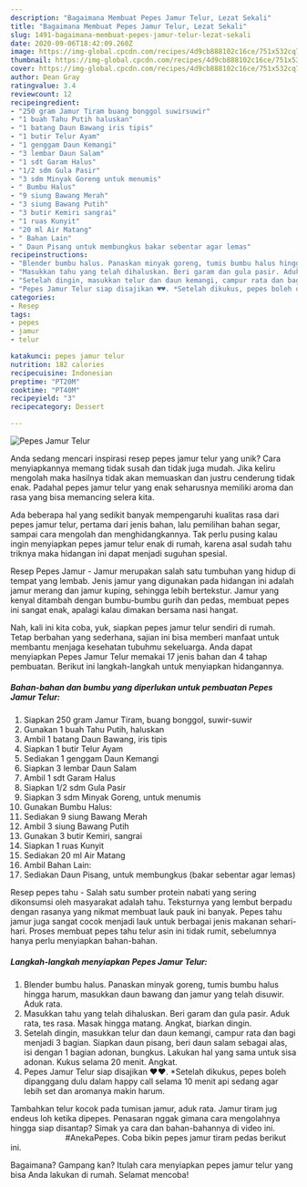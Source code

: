 ```yaml
---
description: "Bagaimana Membuat Pepes Jamur Telur, Lezat Sekali"
title: "Bagaimana Membuat Pepes Jamur Telur, Lezat Sekali"
slug: 1491-bagaimana-membuat-pepes-jamur-telur-lezat-sekali
date: 2020-09-06T18:42:09.260Z
image: https://img-global.cpcdn.com/recipes/4d9cb888102c16ce/751x532cq70/pepes-jamur-telur-foto-resep-utama.jpg
thumbnail: https://img-global.cpcdn.com/recipes/4d9cb888102c16ce/751x532cq70/pepes-jamur-telur-foto-resep-utama.jpg
cover: https://img-global.cpcdn.com/recipes/4d9cb888102c16ce/751x532cq70/pepes-jamur-telur-foto-resep-utama.jpg
author: Dean Gray
ratingvalue: 3.4
reviewcount: 12
recipeingredient:
- "250 gram Jamur Tiram buang bonggol suwirsuwir"
- "1 buah Tahu Putih haluskan"
- "1 batang Daun Bawang iris tipis"
- "1 butir Telur Ayam"
- "1 genggam Daun Kemangi"
- "3 lembar Daun Salam"
- "1 sdt Garam Halus"
- "1/2 sdm Gula Pasir"
- "3 sdm Minyak Goreng untuk menumis"
- " Bumbu Halus"
- "9 siung Bawang Merah"
- "3 siung Bawang Putih"
- "3 butir Kemiri sangrai"
- "1 ruas Kunyit"
- "20 ml Air Matang"
- " Bahan Lain"
- " Daun Pisang untuk membungkus bakar sebentar agar lemas"
recipeinstructions:
- "Blender bumbu halus. Panaskan minyak goreng, tumis bumbu halus hingga harum, masukkan daun bawang dan jamur yang telah disuwir. Aduk rata."
- "Masukkan tahu yang telah dihaluskan. Beri garam dan gula pasir. Aduk rata, tes rasa. Masak hingga matang. Angkat, biarkan dingin."
- "Setelah dingin, masukkan telur dan daun kemangi, campur rata dan bagi menjadi 3 bagian. Siapkan daun pisang, beri daun salam sebagai alas, isi dengan 1 bagian adonan, bungkus. Lakukan hal yang sama untuk sisa adonan. Kukus selama 20 menit. Angkat."
- "Pepes Jamur Telur siap disajikan ♥️♥️. *Setelah dikukus, pepes boleh dipanggang dulu dalam happy call selama 10 menit api sedang agar lebih set dan aromanya makin harum."
categories:
- Resep
tags:
- pepes
- jamur
- telur

katakunci: pepes jamur telur 
nutrition: 182 calories
recipecuisine: Indonesian
preptime: "PT20M"
cooktime: "PT40M"
recipeyield: "3"
recipecategory: Dessert

---
```



![Pepes Jamur Telur](https://img-global.cpcdn.com/recipes/4d9cb888102c16ce/751x532cq70/pepes-jamur-telur-foto-resep-utama.jpg)

Anda sedang mencari inspirasi resep pepes jamur telur yang unik? Cara menyiapkannya memang tidak susah dan tidak juga mudah. Jika keliru mengolah maka hasilnya tidak akan memuaskan dan justru cenderung tidak enak. Padahal pepes jamur telur yang enak seharusnya memiliki aroma dan rasa yang bisa memancing selera kita.

Ada beberapa hal yang sedikit banyak mempengaruhi kualitas rasa dari pepes jamur telur, pertama dari jenis bahan, lalu pemilihan bahan segar, sampai cara mengolah dan menghidangkannya. Tak perlu pusing kalau ingin menyiapkan pepes jamur telur enak di rumah, karena asal sudah tahu triknya maka hidangan ini dapat menjadi suguhan spesial.

Resep Pepes Jamur - Jamur merupakan salah satu tumbuhan yang hidup di tempat yang lembab. Jenis jamur yang digunakan pada hidangan ini adalah jamur merang dan jamur kuping, sehingga lebih bertekstur. Jamur yang kenyal ditambah dengan bumbu-bumbu gurih dan pedas, membuat pepes ini sangat enak, apalagi kalau dimakan bersama nasi hangat.


Nah, kali ini kita coba, yuk, siapkan pepes jamur telur sendiri di rumah. Tetap berbahan yang sederhana, sajian ini bisa memberi manfaat untuk membantu menjaga kesehatan tubuhmu sekeluarga. Anda dapat menyiapkan Pepes Jamur Telur memakai 17 jenis bahan dan 4 tahap pembuatan. Berikut ini langkah-langkah untuk menyiapkan hidangannya.

<!--inarticleads1-->

##### Bahan-bahan dan bumbu yang diperlukan untuk pembuatan Pepes Jamur Telur:

1. Siapkan 250 gram Jamur Tiram, buang bonggol, suwir-suwir
1. Gunakan 1 buah Tahu Putih, haluskan
1. Ambil 1 batang Daun Bawang, iris tipis
1. Siapkan 1 butir Telur Ayam
1. Sediakan 1 genggam Daun Kemangi
1. Siapkan 3 lembar Daun Salam
1. Ambil 1 sdt Garam Halus
1. Siapkan 1/2 sdm Gula Pasir
1. Siapkan 3 sdm Minyak Goreng, untuk menumis
1. Gunakan  Bumbu Halus:
1. Sediakan 9 siung Bawang Merah
1. Ambil 3 siung Bawang Putih
1. Gunakan 3 butir Kemiri, sangrai
1. Siapkan 1 ruas Kunyit
1. Sediakan 20 ml Air Matang
1. Ambil  Bahan Lain:
1. Sediakan  Daun Pisang, untuk membungkus (bakar sebentar agar lemas)


Resep pepes tahu - Salah satu sumber protein nabati yang sering dikonsumsi oleh masyarakat adalah tahu. Teksturnya yang lembut berpadu dengan rasanya yang nikmat membuat lauk pauk ini banyak. Pepes tahu jamur juga sangat cocok menjadi lauk untuk berbagai jenis makanan sehari-hari. Proses membuat pepes tahu telur asin ini tidak rumit, sebelumnya hanya perlu menyiapkan bahan-bahan. 

<!--inarticleads2-->

##### Langkah-langkah menyiapkan Pepes Jamur Telur:

1. Blender bumbu halus. Panaskan minyak goreng, tumis bumbu halus hingga harum, masukkan daun bawang dan jamur yang telah disuwir. Aduk rata.
1. Masukkan tahu yang telah dihaluskan. Beri garam dan gula pasir. Aduk rata, tes rasa. Masak hingga matang. Angkat, biarkan dingin.
1. Setelah dingin, masukkan telur dan daun kemangi, campur rata dan bagi menjadi 3 bagian. Siapkan daun pisang, beri daun salam sebagai alas, isi dengan 1 bagian adonan, bungkus. Lakukan hal yang sama untuk sisa adonan. Kukus selama 20 menit. Angkat.
1. Pepes Jamur Telur siap disajikan ♥️♥️. *Setelah dikukus, pepes boleh dipanggang dulu dalam happy call selama 10 menit api sedang agar lebih set dan aromanya makin harum.


Tambahkan telur kocok pada tumisan jamur, aduk rata. Jamur tiram jug endeus loh ketika dipepes. Penasaran nggak gimana cara mengolahnya hingga siap disantap? Simak ya cara dan bahan-bahannya di video ini. ⠀⠀⠀⠀⠀⠀⠀⠀⠀ #AnekaPepes. Coba bikin pepes jamur tiram pedas berikut ini. 

Bagaimana? Gampang kan? Itulah cara menyiapkan pepes jamur telur yang bisa Anda lakukan di rumah. Selamat mencoba!
